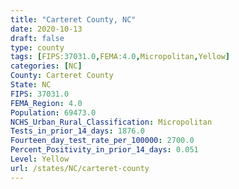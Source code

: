 ```yaml
---
title: "Carteret County, NC"
date: 2020-10-13
draft: false
type: county
tags: [FIPS:37031.0,FEMA:4.0,Micropolitan,Yellow]
categories: [NC]
County: Carteret County
State: NC
FIPS: 37031.0
FEMA_Region: 4.0
Population: 69473.0
NCHS_Urban_Rural_Classification: Micropolitan
Tests_in_prior_14_days: 1876.0
Fourteen_day_test_rate_per_100000: 2700.0
Percent_Positivity_in_prior_14_days: 0.051
Level: Yellow
url: /states/NC/carteret-county
---
```



